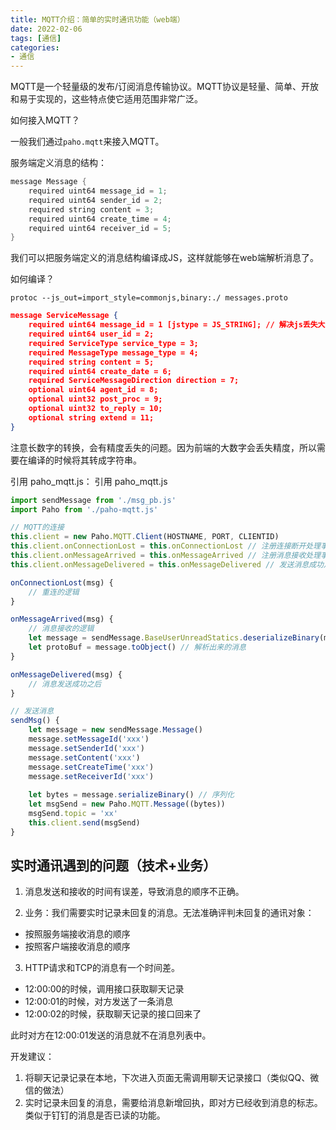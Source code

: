 ```yaml
---
title: MQTT介绍：简单的实时通讯功能（web端）
date: 2022-02-06
tags: [通信]
categories: 
- 通信
---
```


MQTT是一个轻量级的发布/订阅消息传输协议。MQTT协议是轻量、简单、开放和易于实现的，这些特点使它适用范围非常广泛。

如何接入MQTT？

一般我们通过`paho.mqtt`来接入MQTT。

服务端定义消息的结构：

```java
message Message {
	required uint64 message_id = 1;
	required uint64 sender_id = 2;
	required string content = 3;
	required uint64 create_time = 4;
	required uint64 receiver_id = 5;
}
```

我们可以把服务端定义的消息结构编译成JS，这样就能够在web端解析消息了。

如何编译？[](https://github.com/protocolbuffers/protobuf/releases)

```shell
protoc --js_out=import_style=commonjs,binary:./ messages.proto
```

```json
message ServiceMessage {
	required uint64 message_id = 1 [jstype = JS_STRING]; // 解决js丢失大数字精度问题
	required uint64 user_id = 2;
	required ServiceType service_type = 3;
	required MessageType message_type = 4;
	required string content = 5;
	required uint64 create_date = 6;
	required ServiceMessageDirection direction = 7;
	optional uint64 agent_id = 8;
	optional uint32 post_proc = 9;
	optional uint32 to_reply = 10;
	optional string extend = 11;
}
```

[](https://github.com/protocolbuffers/protobuf/releases/download/v21.8/protoc-21.8-linux-x86_64.zip)

注意长数字的转换，会有精度丢失的问题。因为前端的大数字会丢失精度，所以需要在编译的时候将其转成字符串。

引用 paho_mqtt.js：[](https://github.com/eclipse/paho.mqtt.javascript) 引用 paho_mqtt.js

```js
import sendMessage from './msg_pb.js'
import Paho from './paho-mqtt.js'

// MQTT的连接
this.client = new Paho.MQTT.Client(HOSTNAME, PORT, CLIENTID)
this.client.onConnectionLost = this.onConnectionLost // 注册连接断开处理事件
this.client.onMessageArrived = this.onMessageArrived // 注册消息接收处理事件
this.client.onMessageDelivered = this.onMessageDelivered // 发送消息成功之后的回调函数

onConnectionLost(msg) {
	// 重连的逻辑
}

onMessageArrived(msg) {
	// 消息接收的逻辑
	let message = sendMessage.BaseUserUnreadStatics.deserializeBinary(msg.payloadBytes)
	let protoBuf = message.toObject() // 解析出来的消息
}

onMessageDelivered(msg) {
	// 消息发送成功之后
}

// 发送消息
sendMsg() {
	let message = new sendMessage.Message()
	message.setMessageId('xxx')
	message.setSenderId('xxx')
	message.setContent('xxx')
	message.setCreateTime('xxx')
	message.setReceiverId('xxx')
	
	let bytes = message.serializeBinary() // 序列化
	let msgSend = new Paho.MQTT.Message((bytes))
	msgSend.topic = 'xx'
	this.client.send(msgSend) 
}
```

## 实时通讯遇到的问题（技术+业务）

1. 消息发送和接收的时间有误差，导致消息的顺序不正确。

2. 业务：我们需要实时记录未回复的消息。无法准确评判未回复的通讯对象：
 - 按照服务端接收消息的顺序
 - 按照客户端接收消息的顺序
	 
3. HTTP请求和TCP的消息有一个时间差。
 - 12:00:00的时候，调用接口获取聊天记录
 - 12:00:01的时候，对方发送了一条消息
 - 12:00:02的时候，获取聊天记录的接口回来了

此时对方在12:00:01发送的消息就不在消息列表中。

开发建议：

1. 将聊天记录记录在本地，下次进入页面无需调用聊天记录接口（类似QQ、微信的做法）
2. 实时记录未回复的消息，需要给消息新增回执，即对方已经收到消息的标志。类似于钉钉的消息是否已读的功能。


